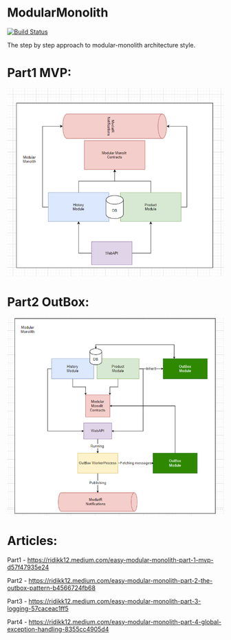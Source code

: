 # ModularMonolith
[![Build Status](https://dev.azure.com/ndebosz/ModularMonolith/_apis/build/status/Ridikk12.ModularMonolith?branchName=master)](https://dev.azure.com/ndebosz/ModularMonolith/_build/latest?definitionId=1&branchName=master)

The step by step approach to modular-monolith architecture style.
# Part1 MVP:
![Screenshot](docs/architecture.png)


# Part2 OutBox:
![Screenshot](docs/architecture_outbox.png)


# Articles:
Part1 - https://ridikk12.medium.com/easy-modular-monolith-part-1-mvp-d57f47935e24

Part2 - https://ridikk12.medium.com/easy-modular-monolith-part-2-the-outbox-pattern-b4566724fb68

Part3 - https://ridikk12.medium.com/easy-modular-monolith-part-3-logging-57caceac1ff5

Part4 - https://ridikk12.medium.com/easy-modular-monolith-part-4-global-exception-handling-8355cc4905d4

